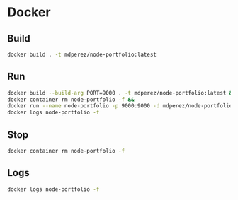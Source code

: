 # Docker

## Build

```sh
docker build . -t mdperez/node-portfolio:latest
```

## Run

```sh
docker build --build-arg PORT=9000 . -t mdperez/node-portfolio:latest &&
docker container rm node-portfolio -f &&
docker run --name node-portfolio -p 9000:9000 -d mdperez/node-portfolio:latest &&
docker logs node-portfolio -f
```

## Stop

```sh
docker container rm node-portfolio -f
```

## Logs

```sh
docker logs node-portfolio -f
```

